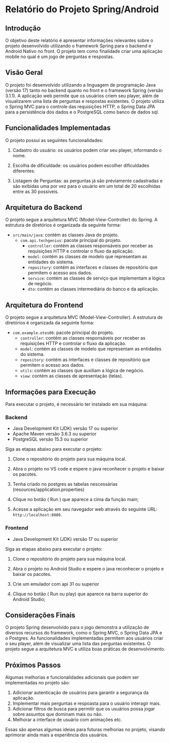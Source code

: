 # Relatório do Projeto Spring/Android

## Introdução

O objetivo deste relatório é apresentar informações relevantes sobre o projeto desenvolvido utilizando o framework Spring para o backend e Android Nativo no front. O projeto tem como finalidade criar uma aplicação mobile no qual é um jogo de perguntas e respostas.

## Visão Geral

O projeto foi desenvolvido utilizando a linguagem de programação Java (versão 17) tanto no backend quanto no front e o framework Spring (versão 3.1.1). A aplicação web permite que os usuários criem seu player, além de visualizarem uma lista de perguntas e respostas existentes. O projeto utiliza o Spring MVC para o controle das requisições HTTP, o Spring Data JPA para a persistência dos dados e o PostgreSQL como banco de dados sql.

## Funcionalidades Implementadas

O projeto possui as seguintes funcionalidades:

1. Cadastro do usuário: os usuários podem criar seu player, informando o nome.

2. Escolha de dificuldade: os usuários podem escolher dificuldades diferentes.

3. Listagem de Perguntas: as perguntas já são préviamente cadastradas e são exibidas uma por vez para o usuário em um total de 20 escolhidas entre as 30 possiveis.

## Arquitetura do Backend

O projeto segue a arquitetura MVC (Model-View-Controller) do Spring. A estrutura de diretórios é organizada da seguinte forma:

- `src/main/java`: contém as classes Java do projeto.
  - `com.api.techgenius`: pacote principal do projeto.
    - `controller`: contém as classes responsáveis por receber as requisições HTTP e controlar o fluxo da aplicação.
    - `model`: contém as classes de modelo que representam as entidades do sistema.
    - `repository`: contém as interfaces e classes de repositório que permitem o acesso aos dados.
    - `service`: contém as classes de serviço que implementam a lógica de negócio.
    - `dto`: contém as classes intermediária do banco e da aplicação.

## Arquitetura do Frontend

O projeto segue a arquitetura MVC (Model-View-Controller). A estrutura de diretórios é organizada da seguinte forma:


- `com.example.otes06`: pacote principal do projeto.
  - `controller`: contém as classes responsáveis por receber as requisições HTTP e controlar o fluxo da aplicação.
  - `model`: contém as classes de modelo que representam as entidades do sistema.
  - `repository`: contém as interfaces e classes de repositório que permitem o acesso aos dados.
  - `utils`: contém as classes que auxiliam a lógica de negócio.
  - `view`: contém as classes de apresentação (telas).

## Informações para Execução

Para executar o projeto, é necessário ter instalado em sua máquina:

### Backend
- Java Development Kit (JDK) versão 17 ou superior
- Apache Maven versão 3.6.3 ou superior
- PostgreSQL versão 15.3 ou superior

Siga as etapas abaixo para executar o projeto:

1. Clone o repositório do projeto para sua máquina local.

2. Abra o projeto no VS code e espere o java reconhecer o projeto e baixar os pacotes.

3. Tenha criado no postgres as tabelas nescessárias (resources/application.properties)

4. Clique no botão ( Run ) que aparece a cima da função main; 

5. Acesse a aplicação em seu navegador web através do seguinte URL: `http://localhost:8080`.


### Frontend
- Java Development Kit (JDK) versão 17 ou superior

Siga as etapas abaixo para executar o projeto:

1. Clone o repositório do projeto para sua máquina local.

2. Abra o projeto no Android Studio e espere o java reconhecer o projeto e baixar os pacotes.

3. Crie um emulador com api 31 ou superior 

4. Clique no botão ( Run ou play) que aparece na barra superior do Android Studio; 

## Considerações Finais

O projeto Spring desenvolvido para o jogo demonstra a utilização de diversos recursos do framework, como o Spring MVC, o Spring Data JPA e o Postgres. As funcionalidades implementadas permitem aos usuários criar o seu player, além de visualizar uma lista das perguntas existentes. O projeto segue a arquitetura MVC e utiliza boas práticas de desenvolvimento.

## Próximos Passos

Algumas melhorias e funcionalidades adicionais que podem ser implementadas no projeto são:

1. Adicionar autenticação de usuários para garantir a segurança da aplicação.
2. Implementar mais perguntas e respoasta para o usuário interagir mais.
3. Adicionar filtros de busca para permitir que os usuários possa jogar sobre assuntos que dominam mais ou não.
4. Melhorar a interface de usuário com animações etc.

Essas são apenas algumas ideias para futuras melhorias no projeto, visando aprimorar ainda mais a experiência dos usuários.

